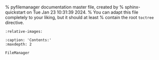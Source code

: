 % pyfilemanager documentation master file, created by
% sphinx-quickstart on Tue Jan 23 10:31:39 2024.
% You can adapt this file completely to your liking, but it should at least
% contain the root `toctree` directive.

```{include} ../README.md
:relative-images:
```

```{toctree}
:caption: 'Contents:'
:maxdepth: 2

FileManager
```

<!-- # Indices and tables

- {ref}`genindex`
- {ref}`modindex`
- {ref}`search` -->
